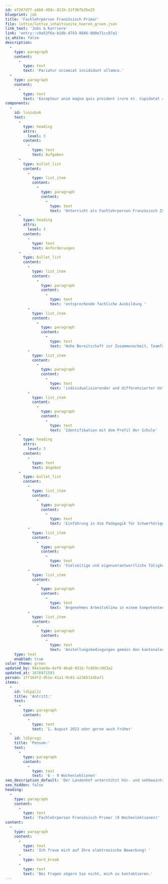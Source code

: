 ```yaml
---
id: e7267d7f-a8b6-458c-811b-22f36fb2be25
blueprint: job
title: 'Fachlehrperson Französisch Primar'
file: lottie/lottie_inhaltsseite_hoeren_gruen.json
link_text: 'Jobs & Karriere'
link: 'entry::c0a53f6a-b1db-4743-8846-000e71cc87a1'
is_white: false
description:
  -
    type: paragraph
    content:
      -
        type: text
        text: 'Pariatur occaecat incididunt ullamco.'
  -
    type: paragraph
    content:
      -
        type: text
        text: 'Excepteur anim magna quis proident irure et. Cupidatat aliquip et sint ex ut occaecat ad esse consectetur veniam dolor. Officia sint enim proident aute ullamco nostrud ullamco sint ea. Mollit cillum laborum labore commodo. In pariatur quis dolore sit qui nostrud culpa ullamco dolore aliqua ipsum officia deserunt duis magna.'
components:
  -
    id: lcuiubu6
    text:
      -
        type: heading
        attrs:
          level: 3
        content:
          -
            type: text
            text: Aufgaben
      -
        type: bullet_list
        content:
          -
            type: list_item
            content:
              -
                type: paragraph
                content:
                  -
                    type: text
                    text: 'Unterricht als Fachlehrperson Französisch Zyklus 2 in kleinen Lerngruppen'
      -
        type: heading
        attrs:
          level: 3
        content:
          -
            type: text
            text: Anforderungen
      -
        type: bullet_list
        content:
          -
            type: list_item
            content:
              -
                type: paragraph
                content:
                  -
                    type: text
                    text: 'entsprechende fachliche Ausbildung '
          -
            type: list_item
            content:
              -
                type: paragraph
                content:
                  -
                    type: text
                    text: 'Hohe Bereitschaft zur Zusammenarbeit, Teamfähigkeit, offene und transparente Kommunikation, Lernbereitschaft, regelmässiges Weiterbilden im Team und individuell '
          -
            type: list_item
            content:
              -
                type: paragraph
                content:
                  -
                    type: text
                    text: 'individualisierender und differenzierter Unterricht '
          -
            type: list_item
            content:
              -
                type: paragraph
                content:
                  -
                    type: text
                    text: 'Identifikation mit dem Profil der Schule'
      -
        type: heading
        attrs:
          level: 3
        content:
          -
            type: text
            text: Angebot
      -
        type: bullet_list
        content:
          -
            type: list_item
            content:
              -
                type: paragraph
                content:
                  -
                    type: text
                    text: 'Einführung in die Pädagogik für Schwerhörige '
          -
            type: list_item
            content:
              -
                type: paragraph
                content:
                  -
                    type: text
                    text: 'Vielseitige und eigenverantwortliche Tätigkeit in einer innovativen Institution '
          -
            type: list_item
            content:
              -
                type: paragraph
                content:
                  -
                    type: text
                    text: 'Angenehmes Arbeitsklima in einem kompetenten Team '
          -
            type: list_item
            content:
              -
                type: paragraph
                content:
                  -
                    type: text
                    text: 'Anstellungsbedingungen gemäss den kantonalen Richtlinien'
    type: text
    enabled: true
color_theme: green
updated_by: 04e1ae9a-6ef8-4ba0-931b-7cd69cc0d3a2
updated_at: 1676971593
person: 1ff164f2-d51e-41a1-9c81-a2365114baf1
items:
  -
    id: ld1pql2z
    title: 'Antritt:'
    text:
      -
        type: paragraph
        content:
          -
            type: text
            text: '1. August 2023 oder gerne auch früher'
  -
    id: ld1prvgz
    title: 'Pensum:'
    text:
      -
        type: paragraph
        content:
          -
            type: text
            text: '6 - 9 Wochenlektionen'
seo_description_default: 'Der Landenhof unterstützt hör- und sehbeeinträchtigte Kinder & Jugendliche in ihrem selbstbestimmten Leben durch Förderung ihrer Fähigkeiten & Entwicklung'
seo_hidden: false
heading:
  -
    type: paragraph
    content:
      -
        type: text
        text: 'Fachlehrperson Französisch Primar (9 Wochenlektionen)'
content:
  -
    type: paragraph
    content:
      -
        type: text
        text: 'Ich freue mich auf Ihre elektronische Bewerbung! '
      -
        type: hard_break
      -
        type: text
        text: 'Bei Fragen zögern Sie nicht, mich zu kontaktieren.'
---
```

